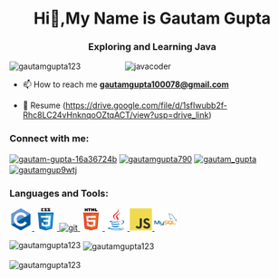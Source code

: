 <h1 align="center">Hi👋,My Name is Gautam Gupta</h1>
<h3 align="center">Exploring and Learning Java</h3>

<img align="right" alt="javacoder" width="300" src="https://miro.medium.com/v2/resize:fit:1000/1*yX1tKixQk7eAWxX9bktJ4Q.gif">

<p align="left"> <img src="https://komarev.com/ghpvc/?username=gautamgupta123&label=Profile%20views&color=0e75b6&style=flat" alt="gautamgupta123" /> </p>

- 📫 How to reach me **gautamgupta100078@gmail.com**

- 📄 Resume
(https://drive.google.com/file/d/1sfIwubb2f-Rhc8LC24vHnknqoOZtqACT/view?usp=drive_link)

<h3 align="left">Connect with me:</h3>
<p align="left">
<a href="https://linkedin.com/in/gautam-gupta-16a36724b" target="blank"><img align="center" src="https://raw.githubusercontent.com/rahuldkjain/github-profile-readme-generator/master/src/images/icons/Social/linked-in-alt.svg" alt="gautam-gupta-16a36724b" height="30" width="40" /></a>
<a href="https://instagram.com/gautamgupta790" target="blank"><img align="center" src="https://raw.githubusercontent.com/rahuldkjain/github-profile-readme-generator/master/src/images/icons/Social/instagram.svg" alt="gautamgupta790" height="30" width="40" /></a>
<a href="https://www.leetcode.com/gautam_gupta" target="blank"><img align="center" src="https://raw.githubusercontent.com/rahuldkjain/github-profile-readme-generator/master/src/images/icons/Social/leet-code.svg" alt="gautam_gupta" height="30" width="40" /></a>
<a href="https://auth.geeksforgeeks.org/user/gautamgup9wtj" target="blank"><img align="center" src="https://raw.githubusercontent.com/rahuldkjain/github-profile-readme-generator/master/src/images/icons/Social/geeks-for-geeks.svg" alt="gautamgup9wtj" height="30" width="40" /></a>
</p>

<h3 align="left">Languages and Tools:</h3>
<p align="left"> <a href="https://www.cprogramming.com/" target="_blank" rel="noreferrer"> <img src="https://raw.githubusercontent.com/devicons/devicon/master/icons/c/c-original.svg" alt="c" width="40" height="40"/> </a> <a href="https://www.w3schools.com/css/" target="_blank" rel="noreferrer"> <img src="https://raw.githubusercontent.com/devicons/devicon/master/icons/css3/css3-original-wordmark.svg" alt="css3" width="40" height="40"/> </a> <a href="https://git-scm.com/" target="_blank" rel="noreferrer"> <img src="https://www.vectorlogo.zone/logos/git-scm/git-scm-icon.svg" alt="git" width="40" height="40"/> </a> <a href="https://www.w3.org/html/" target="_blank" rel="noreferrer"> <img src="https://raw.githubusercontent.com/devicons/devicon/master/icons/html5/html5-original-wordmark.svg" alt="html5" width="40" height="40"/> </a> <a href="https://www.java.com" target="_blank" rel="noreferrer"> <img src="https://raw.githubusercontent.com/devicons/devicon/master/icons/java/java-original.svg" alt="java" width="40" height="40"/> </a> <a href="https://developer.mozilla.org/en-US/docs/Web/JavaScript" target="_blank" rel="noreferrer"> <img src="https://raw.githubusercontent.com/devicons/devicon/master/icons/javascript/javascript-original.svg" alt="javascript" width="40" height="40"/> </a> <a href="https://www.mysql.com/" target="_blank" rel="noreferrer"> <img src="https://raw.githubusercontent.com/devicons/devicon/master/icons/mysql/mysql-original-wordmark.svg" alt="mysql" width="40" height="40"/> </a> </p>

<p><img align="left" src="https://github-readme-stats.vercel.app/api/top-langs?username=gautamgupta123&show_icons=true&locale=en&layout=compact" alt="gautamgupta123" /></p>

<p>&nbsp;<img align="center" src="https://github-readme-stats.vercel.app/api?username=gautamgupta123&show_icons=true&locale=en" alt="gautamgupta123" /></p>

<p><img align="center" src="https://github-readme-streak-stats.herokuapp.com/?user=gautamgupta123&" alt="gautamgupta123" /></p>
